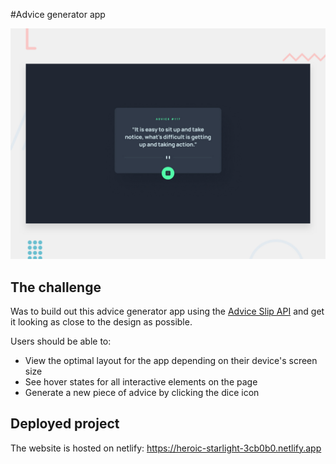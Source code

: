 #Advice generator app

![Design preview for the Advice generator app coding challenge](./design/desktop-preview.jpg)

## The challenge

Was to build out this advice generator app using the [Advice Slip API](https://api.adviceslip.com) and get it looking as close to the design as possible.

Users should be able to:

- View the optimal layout for the app depending on their device's screen size
- See hover states for all interactive elements on the page
- Generate a new piece of advice by clicking the dice icon

## Deployed project

The website is hosted on netlify: https://heroic-starlight-3cb0b0.netlify.app
